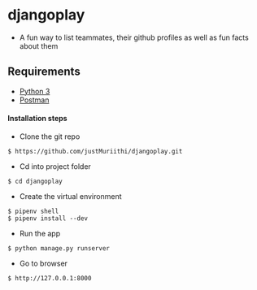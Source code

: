 # djangoplay
- A fun way to list teammates, their github profiles as well as fun facts about them
## Requirements
- [Python 3](https://www.python.org/)
- [Postman](https://www.getpostman.com/downloads/)


#### Installation steps
- Clone the git repo
```
$ https://github.com/justMuriithi/djangoplay.git
```
- Cd into project folder
```
$ cd djangoplay
```
- Create the virtual environment
```
$ pipenv shell
$ pipenv install --dev

```
- Run the app
``` 
$ python manage.py runserver
```
- Go to browser
``` 
$ http://127.0.0.1:8000
```